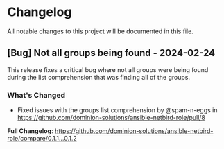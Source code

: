 # Changelog

All notable changes to this project will be documented in this file.

## [Bug] Not all groups being found - 2024-02-24

This release fixes a critical bug where not all groups were being found during the list comprehension that was finding all of the groups.

### What's Changed

* Fixed issues with the groups list comprehension by @spam-n-eggs in https://github.com/dominion-solutions/ansible-netbird-role/pull/8

**Full Changelog**: https://github.com/dominion-solutions/ansible-netbird-role/compare/0.1.1...0.1.2
